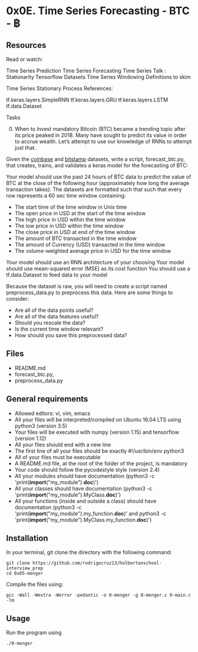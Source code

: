 # 0x0E. Time Series Forecasting - BTC - ฿

## Resources
Read or watch:

Time Series Prediction
Time Series Forecasting
Time Series Talk : Stationarity
Tensorflow Datasets
Time Series Windowing
Definitions to skim

Time Series
Stationary Process
References:

tf.keras.layers.SimpleRNN
tf.keras.layers.GRU
tf.keras.layers.LSTM
tf.data.Dataset

Tasks

0. When to Invest mandatory
Bitcoin (BTC) became a trending topic after its price peaked in 2018. Many
have sought to predict its value in order to accrue wealth. Let’s attempt to
use our knowledge of RNNs to attempt just that.

Given the [coinbase](https://intranet.hbtn.io/rltoken/_-9LQxYpc6qTM7K_AI58-g)
and [bitstamp](https://intranet.hbtn.io/rltoken/0zZKYc5-xlxGFbxTfCVrBA)
datasets, write a script, forecast_btc.py, that creates, trains, and validates
a keras model for the forecasting of BTC:

Your model should use the past 24 hours of BTC data to predict the value of
BTC at the close of the following hour (approximately how long the average
transaction takes):
The datasets are formatted such that such that every row represents a 60 sec
time window containing:
- The start time of the time window in Unix time
- The open price in USD at the start of the time window
- The high price in USD within the time window
- The low price in USD within the time window
- The close price in USD at end of the time window
- The amount of BTC transacted in the time window
- The amount of Currency (USD) transacted in the time window
- The volume-weighted average price in USD for the time window

Your model should use an RNN architecture of your choosing
Your model should use mean-squared error (MSE) as its cost function
You should use a tf.data.Dataset to feed data to your model

Because the dataset is raw, you will need to create a script named
preprocess_data.py to preprocess this data. Here are some things to consider:

- Are all of the data points useful?
- Are all of the data features useful?
- Should you rescale the data?
- Is the current time window relevant?
- How should you save this preprocessed data?

## Files
- README.md
- forecast_btc.py,
- preprocess_data.py


## General requirements
* Allowed editors: vi, vim, emacs
* All your files will be interpreted/compiled on Ubuntu 16.04 LTS using python3 (version 3.5)
* Your files will be executed with numpy (version 1.15) and tensorflow (version 1.12)
* All your files should end with a new line
* The first line of all your files should be exactly #!/usr/bin/env python3
* All of your files must be executable
* A README.md file, at the root of the folder of the project, is mandatory
* Your code should follow the pycodestyle style (version 2.4)
* All your modules should have documentation (python3 -c 'print(__import__("my_module").__doc__)')
* All your classes should have documentation (python3 -c 'print(__import__("my_module").MyClass.__doc__)')
* All your functions (inside and outside a class) should have documentation (python3 -c 'print(__import__("my_module").my_function.__doc__)' and python3 -c 'print(__import__("my_module").MyClass.my_function.__doc__)')

## Installation
In your terminal, git clone the directory with the following command:
```
git clone https://github.com/rodrigocruz13/holbertonschool-interview_prep
cd 0x05-menger
```

Compile the files using:

```
gcc -Wall -Wextra -Werror -pedantic -o 0-menger -g 0-menger.c 0-main.c -lm
```

## Usage

Run the program using

```
./0-menger
```


